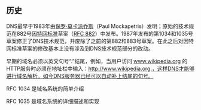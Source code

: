 ## 历史

DNS最早于1983年由[保罗·莫卡派乔斯](https://zh.wikipedia.org/wiki/%E4%BF%9D%E7%BD%97%C2%B7%E8%8E%AB%E5%8D%A1%E6%B4%BE%E4%B9%94%E6%96%AF)（Paul Mockapetris）发明；原始的技术规范在882号[因特网标准](https://zh.wikipedia.org/wiki/RFC)草案（[RFC 882](https://tools.ietf.org/html/rfc882)）中发布。1987年发布的第1034和1035号草案修正了DNS技术规范，并废除了之前的第882和883号草案。在此之后对因特网标准草案的修改基本上没有涉及到DNS技术规范部分的改动。

早期的域名必须以英文句号“.”结尾，例如，当用户访问 www.wikipedia.org 的HTTP服务时必须在地址栏中输入：http://www.wikipedia.org.，这样DNS才能够进行域名解析。如今DNS服务器已经可以自动补上结尾的句号。



RFC 1034 是域名系统的简单介绍

RFC 1035 是域名系统的详细描述和实现

